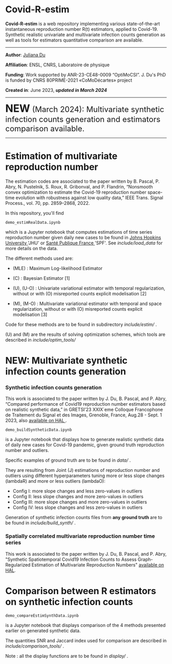 # Covid-R-estim

**Covid-R-estim** is a web repository implementing various state-of-the-art instantaneous reproduction number R(t) 
estimators, applied to Covid-19. Synthetic realistic univariate and multivariate infection counts generation as well as
tools for estimators quantitative comparison are available.
- ---

**Author**: [Juliana Du](<https://juliana-du.github.io/>)

**Affiliation**: ENSL, CNRS, Laboratoire de physique

**Funding**: Work supported by ANR-23-CE48-0009 “OptiMoCSI”. J. Du's PhD is funded by CNRS 80PRIME-2021 «CoMoDécartes» 
project

**Created in**: June 2023, <b><i> updated in March 2024 </b> </i>

- ---
<font size="+3"> <b> NEW</b></font><font size="+2"> (March 2024): Multivariate synthetic infection counts generation and
estimators comparison available. </font>

- ---
# Estimation of multivariate reproduction number 

The estimation codes are associated to the paper written by B. Pascal, P. Abry, N. Pustelnik, S. Roux, R. Gribonval, 
and P. Flandrin, “Nonsmooth convex optimization to estimate the Covid-19 reproduction number space-time evolution with 
robustness against low quality data,” IEEE Trans. Signal Process., vol. 70, pp. 2859–2868, 2022.
    
In this repository, you'll find 

    demo_estimRealData.ipynb


which is a Jupyter notebook that computes estimations of time series reproduction number
given daily new cases to be found in <a href="https://coronavirus.jhu.edu/map.html">Johns Hopkins University </a> 'JHU' 
or <a href="https://www.data.gouv.fr/fr/datasets/donnees-de-laboratoires-pour-le-depistage-a-compter-du-18-05-2022-si-dep/">
Santé Publique France </a>
'SPF'. See <i> include/load_data </i> for more details on the data.

The different methods used are: 

* (MLE) : Maximum Log-likelihood Estimator

* (C) : Bayesian Estimator [1]

* (U), (U-O) : Univariate variational estimator with temporal regularization, without or with (O) misreported counts explicit modelisation [2]

* (M), (M-O) : Multivariate variational estimator with temporal and space regularization, without or with (O) misreported counts explicit modelisation [3]

[//]: # (* &#40;PLG&#41; : Penalized Loglikelihood &#40;time and space regularized&#41;)

[//]: # ()
[//]: # (* &#40;U-O&#41; : Joint)

Code for these methods are to be found in subdirectory <i> include/estim/ </i>.

(U) and (M) are the results of solving optimization schemes, which tools are described in <i> include/optim_tools/ </i>  


# NEW: Multivariate synthetic infection counts generation

### Synthetic infection counts generation
This work is associated to the paper written by J. Du, B. Pascal, and P. Abry, 
“Compared performance of Covid19 reproduction number estimators based on realistic synthetic data,” 
in GRETSI’23 XXIX`eme Colloque Francophone de Traitement du Signal et des Images, Grenoble, France, 
Aug.28 - Sept. 1 2023, also <a href="https://hal.science/hal-04032614v2/document"> available on HAL </a>.


    demo_buildSyntheticData.ipynb

is a Jupyter notebook that displays how to generate realistic synthetic data of daily new cases for Covid-19 pandemic,
given ground truth reproduction number and outliers.

Specific examples of ground truth are to be found in <i> data/ </i>. 

They are resulting from Joint (J) estimations of reproduction number and outliers using different hyperparameters 
tuning more or less slope changes (lambdaR) and more or less outliers (lambdaO):

* Config I:     more slope changes and less zero-values in outliers 
* Config II:    less slope changes and more zero-values in outliers
* Config III:   more slope changes and more zero-values in outliers
* Config IV:    less slope changes and less zero-values in outliers

Generation of synthetic infection counts files from <b> any ground truth </b> are to be found in <i> include/build_synth/ </i>.

### Spatially correlated multivariate reproduction number time series
This work is associated to the paper written by J. Du, B. Pascal, and P. Abry, "Synthetic Spatiotemporal Covid19 
Infection Counts to Assess Graph-Regularized Estimation of Multivariate Reproduction Numbers" 
[available on HAL](<https://hal.science/hal-04501967>).



# Comparison between R estimators on synthetic infection counts

    demo_compareEstimSynthData.ipynb

is a Jupyter notebook that displays comparison of the 4 methods presented earlier on generated synthetic data.

The quantities SNR and Jaccard index used for comparison are described in <i> include/comparison_tools/ </i>.

Note : all the display functions are to be found in <i> display/ </i>.
